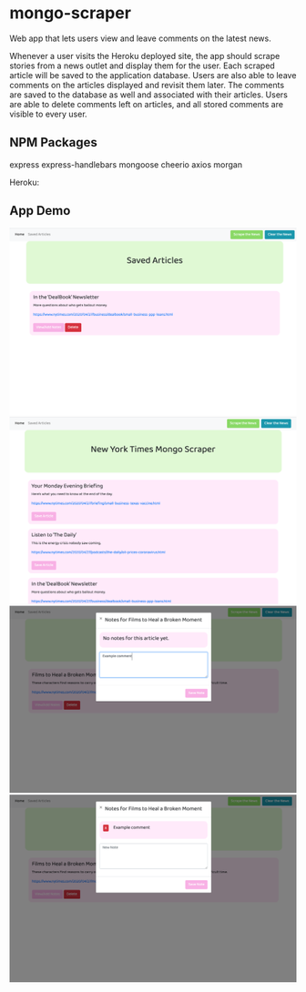 # mongo-scraper

Web app that lets users view and leave comments on the latest news.

Whenever a user visits the Heroku deployed site, the app should scrape stories from a news outlet and display them for the user. Each scraped article will be saved to the application database. Users are also able to leave comments on the articles displayed and revisit them later. The comments are saved to the database as well and associated with their articles. Users are able to delete comments left on articles, and all stored comments are visible to every user.

## NPM Packages
express
express-handlebars
mongoose
cheerio
axios
morgan

Heroku:

## App Demo
![Home Page](./public/assets/img/home.png)
![Saved Page](./public/assets/img/saved.png)
![Add Note](./public/assets/img/addnote.png)
![Previous Notes](./public/assets/img/prevnote.png)